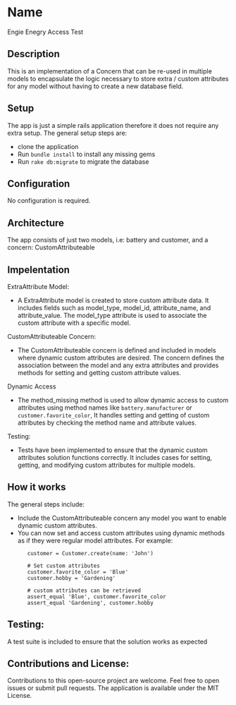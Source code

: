 # Name
Engie Enegry Access Test

## Description
This is an implementation of a Concern that can be re-used in multiple models to encapsulate the logic necessary to store extra / custom attributes for any model without having to create a new database field.

## Setup
The app is just a simple rails application therefore it does not require any extra setup. The general setup steps are:
 - clone the application
 - Run `bundle install` to install any missing gems
 - Run `rake db:migrate` to migrate the database

## Configuration
No configuration is required.

## Architecture
The app consists of just two models, i.e: battery and customer, and a concern: CustomAttributeable

## Impelentation
ExtraAttribute Model:
 - A ExtraAttribute model is created to store custom attribute data. It includes fields such as model_type, model_id, attribute_name, and attribute_value. The model_type attribute is used to associate the custom attribute with a specific model.

CustomAttributeable Concern:
 - The CustomAttributeable concern is defined and included in models where dynamic custom attributes are desired. The concern defines the association between the model and any extra attributes and provides methods for setting and getting custom attribute values.

Dynamic Access
 - The method_missing method is used to allow dynamic access to custom attributes using method names like `battery.manufacturer` or `customer.favorite_color`, It handles setting and getting of custom attributes by checking the method name and attribute values.

Testing:
 - Tests have been implemented to ensure that the dynamic custom attributes solution functions correctly. It includes cases for setting, getting, and modifying custom attributes for multiple models.

## How it works
The general steps include:
 - Include the CustomAttributeable concern any model you want to enable dynamic custom attributes.
 - You can now set and access custom attributes using dynamic methods as if they were regular model attributes. For example:
     ```
        customer = Customer.create(name: 'John')

        # Set custom attributes
        customer.favorite_color = 'Blue'
        customer.hobby = 'Gardening'

        # custom attributes can be retrieved
        assert_equal 'Blue', customer.favorite_color
        assert_equal 'Gardening', customer.hobby
     ```

## Testing:
A test suite is included to ensure that the solution works as expected

## Contributions and License:
  Contributions to this open-source project are welcome. Feel free to open issues or submit pull requests. The application is available under the MIT License.